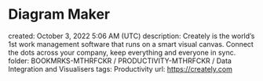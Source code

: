 # Diagram Maker

created: October 3, 2022 5:06 AM (UTC)
description: Creately is the world&rsquo;s 1st work management software that runs on a smart visual canvas. Connect the dots across your company, keep everything and everyone in sync.
folder: BOOKMRKS-MTHRFCKR / PRODUCTIVITY-MTHRFCKR / Data Integration and Visualisers
tags: Productivity
url: https://creately.com